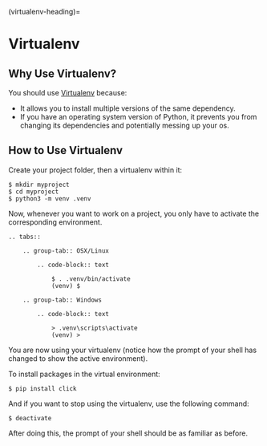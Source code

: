 (virtualenv-heading)=

# Virtualenv

## Why Use Virtualenv?

You should use [Virtualenv](https://virtualenv.pypa.io/en/latest/) because:

- It allows you to install multiple versions of the same dependency.
- If you have an operating system version of Python, it prevents you from changing its dependencies and potentially
  messing up your os.

## How to Use Virtualenv

Create your project folder, then a virtualenv within it:

```console
$ mkdir myproject
$ cd myproject
$ python3 -m venv .venv
```

Now, whenever you want to work on a project, you only have to activate the corresponding environment.


```{eval-rst}
.. tabs::

    .. group-tab:: OSX/Linux

        .. code-block:: text

            $ . .venv/bin/activate
            (venv) $

    .. group-tab:: Windows

        .. code-block:: text

            > .venv\scripts\activate
            (venv) >
```

You are now using your virtualenv (notice how the prompt of your shell has changed to show the active environment).

To install packages in the virtual environment:

```console
$ pip install click
```

And if you want to stop using the virtualenv, use the following command:

```console
$ deactivate
```

After doing this, the prompt of your shell should be as familiar as before.
